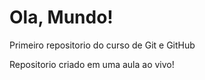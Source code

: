# Ola, Mundo!
 Primeiro repositorio do curso de Git e GitHub

Repositorio criado em uma aula ao vivo!